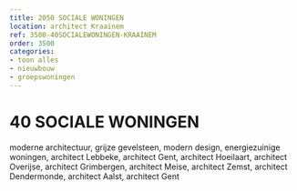```yaml
---
title: 2050 SOCIALE WONINGEN
location: architect Kraainem
ref: 3500-40SOCIALEWONINGEN-KRAAINEM
order: 3500
categories:
- toon alles
- nieuwbouw
- groepswoningen
---
```

# 40 SOCIALE WONINGEN

moderne architectuur, grijze gevelsteen, modern design, energiezuinige woningen, architect Lebbeke, architect Gent, architect Hoeilaart, architect Overijse, architect Grimbergen, architect Meise, architect Zemst, architect Dendermonde, architect Aalst, architect Gent